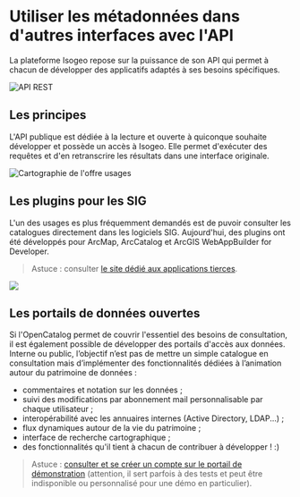 # Utiliser les métadonnées dans d'autres interfaces avec l'API

La plateforme Isogeo repose sur la puissance de son API qui permet à chacun de développer des applicatifs adaptés à ses besoins spécifiques.

![API REST](/images/api_rest.png "Une API REST déployée dans le cloud Azure")

## Les principes

L'API publique est dédiée à la lecture et ouverte à quiconque souhaite développer et possède un accès à Isogeo. Elle permet d'exécuter des requêtes et d'en retranscrire les résultats dans une interface originale.

![Cartographie de l'offre usages](/images/schema_CartoOffre.png "Une plateforme orientée usages")

## Les plugins pour les SIG

L'un des usages es plus fréquemment demandés est de puvoir consulter les catalogues directement dans les logiciels SIG. Aujourd'hui, des plugins ont été développés pour ArcMap, ArcCatalog et ArcGIS WebAppBuilder for Developer.

> Astuce : consulter [le site dédié aux applications tierces](http://www.isogeo.com/applications/).

![](http://www.isogeo.com/_medias/images/applications/portfolio/2widget-plugin.png)

## Les portails de données ouvertes

Si l'OpenCatalog permet de couvrir l'essentiel des besoins de consultation, il est également possible de développer des portails d'accès aux données. Interne ou public, l’objectif n’est pas de mettre un simple catalogue en consultation mais d’implémenter des fonctionnalités dédiées à l’animation autour du patrimoine de données :

* commentaires et notation sur les données ;
* suivi des modifications par abonnement mail personnalisable par chaque utilisateur ;
* interopérabilité avec les annuaires internes (Active Directory, LDAP...) ;
* flux dynamiques autour de la vie du patrimoine ;
* interface de recherche cartographique ;
* des fonctionnalités qu'il tient à chacun de contribuer à développer ! :)

> Astuce : [consulter et se créer un compte sur le portail de démonstration](http://demo.isogeo.net/) (attention, il sert parfois à des tests et peut être indisponible ou personnalisé pour une démo en particulier).
